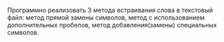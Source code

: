 Программно реализовать 3 метода встраивания слова в текстовый файл: метод прямой замены символов, метод с использованием дополнительных пробелов, метод добавления(замены) специальных символов.
